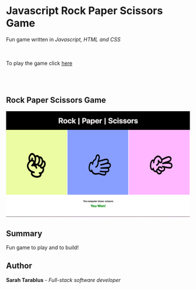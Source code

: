 # Javascript Rock Paper Scissors Game 

Fun game written in *Javascript, HTML and CSS*<br><br><br>

To play the game click [here](http://127.0.0.1:5501/index.html) <br><br><br><br>

## Rock Paper Scissors Game
![RockPaperScissors](image/RockPaperScissors.png) 

## Summary
Fun game to play and to build!
## Author
**Sarah Tarablus** - *Full-stack software developer* 